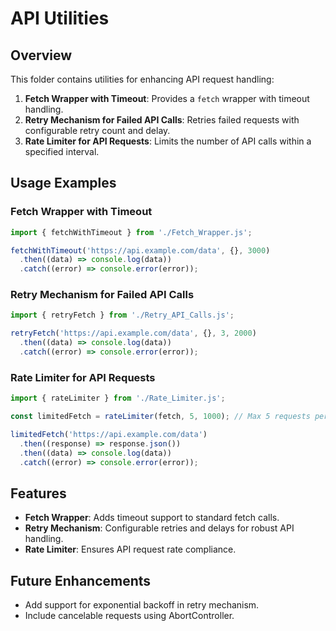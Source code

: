 # API Utilities

## Overview
This folder contains utilities for enhancing API request handling:
1. **Fetch Wrapper with Timeout**: Provides a `fetch` wrapper with timeout handling.
2. **Retry Mechanism for Failed API Calls**: Retries failed requests with configurable retry count and delay.
3. **Rate Limiter for API Requests**: Limits the number of API calls within a specified interval.

## Usage Examples

### Fetch Wrapper with Timeout
```javascript
import { fetchWithTimeout } from './Fetch_Wrapper.js';

fetchWithTimeout('https://api.example.com/data', {}, 3000)
  .then((data) => console.log(data))
  .catch((error) => console.error(error));
```

### Retry Mechanism for Failed API Calls
```javascript
import { retryFetch } from './Retry_API_Calls.js';

retryFetch('https://api.example.com/data', {}, 3, 2000)
  .then((data) => console.log(data))
  .catch((error) => console.error(error));
```

### Rate Limiter for API Requests
```javascript
import { rateLimiter } from './Rate_Limiter.js';

const limitedFetch = rateLimiter(fetch, 5, 1000); // Max 5 requests per second

limitedFetch('https://api.example.com/data')
  .then((response) => response.json())
  .then((data) => console.log(data))
  .catch((error) => console.error(error));
```

## Features
- **Fetch Wrapper**: Adds timeout support to standard fetch calls.
- **Retry Mechanism**: Configurable retries and delays for robust API handling.
- **Rate Limiter**: Ensures API request rate compliance.

## Future Enhancements
- Add support for exponential backoff in retry mechanism.
- Include cancelable requests using AbortController.
